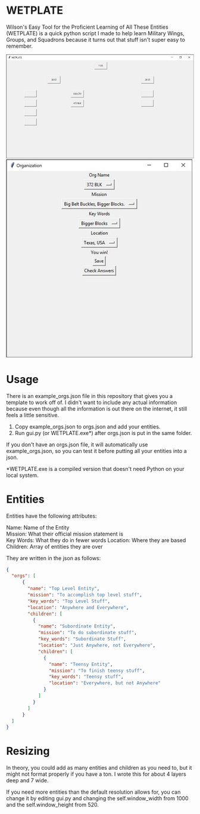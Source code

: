 # WETPLATE

Wilson's Easy Tool for the Proficient Learning of All These Entities (WETPLATE) is a quick python script I made to help
learn Military Wings, Groups, and Squadrons because it turns out that stuff isn't super easy to remember.

![Main](resources/WETPLATE.jpg)
![Popup](resources/org_popup.jpg)

# Usage

There is an example_orgs.json file in this repository that gives you a template to work off of.
I didn't want to include any actual information because even though all the information is out there
on the internet, it still feels a little sensitive.

1) Copy example_orgs.json to orgs.json and add your entities.
2) Run gui.py (or WETPLATE.exe*) after orgs.json is put in the same folder.

If you don't have an orgs.json file, it will automatically use example_orgs.json, so you can test it before putting
all your entities into a json.

*WETPLATE.exe is a compiled version that doesn't need Python on your local system.

# Entities

Entities have the following attributes:

Name: Name of the Entity  
Mission: What their official mission statement is  
Key Words: What they do in fewer words
Location: Where they are based  
Children: Array of entities they are over

They are written in the json as follows:

```json
{
  "orgs": [
      {
        "name": "Top Level Entity",
        "mission": "To accomplish top level stuff",
        "key_words": "Top Level Stuff",
        "location": "Anywhere and Everywhere",
        "children": [
          {
            "name": "Subordinate Entity",
            "mission": "To do subordinate stuff",
            "key_words": "Subordinate Stuff",
            "location": "Just Anywhere, not Everywhere",
            "children": [
              {
                "name": "Teensy Entity",
                "mission": "To finish teensy stuff",
                "key_words": "Teensy stuff",
                "location": "Everywhere, but not Anywhere"
              }
            ]
          }
        ]
      }
  ]
}
```

# Resizing
In theory, you could add as many entities and children as you need to, but it might not format properly if you have a
ton. I wrote this for about 4 layers deep and 7 wide.

If you need more entities than the default resolution allows for, you can change it by editing gui.py and changing the
self.window_width from 1000 and the self.window_height from 520.